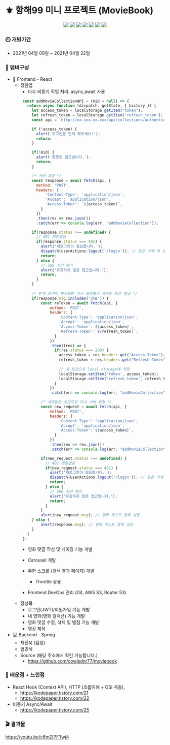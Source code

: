 # :fleur_de_lis: 항해99 미니 프로젝트 (MovieBook)

<p align='center'>
    <img src="https://img.shields.io/badge/React-v17.0.2-blue?logo=React"/>
    <img src="https://img.shields.io/badge/Redux-v4.0.5-purple?logo=Redux"/>
    <img src="https://img.shields.io/badge/Immer-v9.0.1-00E7C3?logo=Immer"/>
    <img src="https://img.shields.io/badge/Lodash-v4.17.21-blue"/>
    <img src="https://img.shields.io/badge/StyledComponents-v5.2.1-pink?logo=styled-components"/>
    <img src="https://img.shields.io/badge/SpringBoot-v2.4.4-6db33f?logo=Spring"/>
    <img src="https://img.shields.io/badge/yarn-^1.22.10-yellow?logo=yarn" />
</p>

### :timer_clock: 개발기간
+ 2021년 04월 09일 ~ 2021년 04월 22일

### :mage: 맴버구성
+ :lipstick: Frontend - React
  + 정찬엽
     + 다수 비동기 작업 처리. async,await 사용
     ``` Javascript
      const addMovieCollectionAPI = (mid = null) => {
        return async function (dispatch, getState, { history }) {
          let access_token = localStorage.getItem("token");
          let refresh_token = localStorage.getItem('refresh_token');
          const api = `http://xx.xxx.xx.xxx/api/collections/authentication/${mid}`;

          if (!access_token) {
            alert('로그인을 먼저 해주세요!');
            return;
          }

          if(!mid) {
            alert('잘못된 접근입니다.');
            return;
          }

          /* 서버 요청 */
          const response = await fetch(api, {
            method: 'POST',
            headers: {
                'Content-Type': 'application/json',
                'Accept': 'application/json',
                'Access-Token': `${access_token}`,
              }
            })
            .then(res => res.json())
            .catch(err => console.log(err, "addMovieCollection"));

          if(response.status !== undefined) {
            // 401 권한없음
            if(response.status === 401) {
              alert('재로그인이 필요합니다.');
              dispatch(userActions.logout('/login')); // 토큰 삭제 후 로그인 페이지로 이동
              return;
            } else {
              // 500 서버 에러
              alert('유효하지 않은 접근입니다.');
              return;
            }
          }
          
          /* 만약 토큰이 만료되면 다시 요청해서 새로운 토큰 발급 */
          if(response.msg.includes('만료')) {
              const reToken = await fetch(api, {
                  method: 'POST',
                  headers: {
                      'Content-Type': 'application/json',
                      'Accept': 'application/json',
                      'Access-Token':`${access_token}`,
                      'Refresh-Token':`${refresh_token}`,
                    }
                  })
                  .then((res) => {
                    if(res.status === 200) {
                      access_token = res.headers.get("Access-Token");
                      refresh_token = res.headers.get("Refresh-Token");
              
                      // 새 토큰으로 local storage에 저장
                      localStorage.setItem('token', access_token);
                      localStorage.setItem('refresh_token', refresh_token);
                    } 
                  })
                  .catch(err => console.log(err, "addMovieCollection"));

              /* 새로받은 토큰으로 다시 서버 요청 */
              const new_request = await fetch(api, {
                  method: 'POST',
                  headers: {
                      'Content-Type': 'application/json',
                      'Accept': 'application/json',
                      'Access-Token':`${access_token}`,
                    }
                  })
                  .then(res => res.json())
                  .catch(err => console.log(err, "addMovieCollection"));

              if(new_request.status !== undefined) {
                // 401 권한없음
                if(new_request.status === 401) {
                  alert('재로그인이 필요합니다.');
                  dispatch(userActions.logout('/login')); // 토큰 삭제 후 로그인 페이지로 이동
                  return;
                } else {
                  // 500 서버 에러
                  alert('유효하지 않은 접근입니다.');
                  return;
                }
              }
              alert(new_request.msg); // 영화 리스트 등록 성공
          } else {
              alert(response.msg); // 영화 리스트 등록 성공
          }
        }
      };
     ```
     + 영화 댓글 작성 및 페이징 기능 개발
     
     + Carousel 개발
     + 무한 스크롤 (검색 결과 페이지) 개발
       + Throttle 응용
     + Frontend DevOps 관리 (Git, AWS S3, Router 53)
  + 정성목
     + 로그인(JWT)/회원가입 기능 개발
     + 내 영화(영화 컬랙션) 기능 개발
     + 영화 댓글 수정, 삭제 및 별점 기능 개발
     + 영상 제작
+ :computer: Backend - Spring
  + 채진욱 (팀장)
  + 엄민식
  + Source (해당 주소에서 확인 가능합니다.)
    + https://github.com/cowlsdnr77/moviebook

### :100: 배운점 + 느낀점
+ React Hook (Context API), HTTP (흐름이해 + OSI 계층),
  + https://kodepaper.tistory.com/21
  + https://kodepaper.tistory.com/22
+ 비동기 Async/Await
  + https://kodepaper.tistory.com/25

### :clapper: 결과물
https://youtu.be/c6mZIPFTwj4
